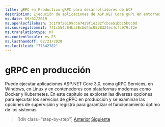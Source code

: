 ```yaml
---
title: gRPC en Production-gRPC para desarrolladores de WCF
description: Ejecución de aplicaciones de ASP.NET Core gRPC en entornos de producción
ms.date: 09/02/2019
ms.openlocfilehash: 3c1f0f20199dc67429f1e382fcbceb1bbc5b0c0d
ms.sourcegitcommit: 771c554c84ba38cbd4ac0578324ec4cfc979cf2e
ms.translationtype: MT
ms.contentlocale: es-ES
ms.lasthandoff: 02/21/2020
ms.locfileid: "77542782"
---
```

# <a name="grpc-in-production"></a>gRPC en producción

Puede ejecutar aplicaciones ASP.NET Core 3,0, como gRPC Services, en Windows, en Linux y en contenedores con plataformas modernas como Docker y Kubernetes. En este capítulo se exploran las diversas opciones para ejecutar los servicios de gRPC en producción y se examinan las opciones de supervisión y registro para garantizar el funcionamiento óptimo de los sistemas.

>[!div class="step-by-step"]
>[Anterior](encryption.md)
>[Siguiente](self-hosted.md)
